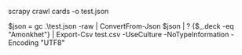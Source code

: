 scrapy crawl cards -o test.json

$json = gc .\test.json -raw | ConvertFrom-Json
$json | ? {$_.deck -eq "Amonkhet"} | Export-Csv test.csv -UseCulture -NoTypeInformation -Encoding "UTF8"